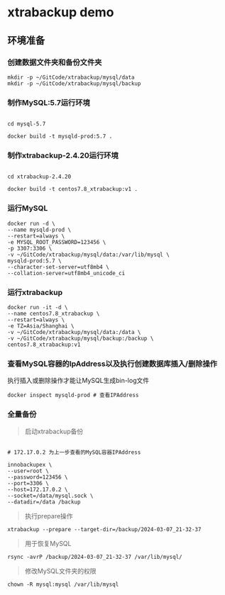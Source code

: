 # xtrabackup demo

## 环境准备

### 创建数据文件夹和备份文件夹

```shell
mkdir -p ~/GitCode/xtrabackup/mysql/data
mkdir -p ~/GitCode/xtrabackup/mysql/backup
```

### 制作MySQL:5.7运行环境

```shell

cd mysql-5.7

docker build -t mysqld-prod:5.7 .

```

### 制作xtrabackup-2.4.20运行环境

```shell

cd xtrabackup-2.4.20

docker build -t centos7.8_xtrabackup:v1 .

```

### 运行MySQL

```shell
docker run -d \
--name mysqld-prod \
--restart=always \
-e MYSQL_ROOT_PASSWORD=123456 \
-p 3307:3306 \
-v ~/GitCode/xtrabackup/mysql/data:/var/lib/mysql \
mysqld-prod:5.7 \
--character-set-server=utf8mb4 \
--collation-server=utf8mb4_unicode_ci
```

### 运行xtrabackup

```shell
docker run -it -d \
--name centos7.8_xtrabackup \
--restart=always \
-e TZ=Asia/Shanghai \
-v ~/GitCode/xtrabackup/mysql/data:/data \
-v ~/GitCode/xtrabackup/mysql/backup:/backup \
centos7.8_xtrabackup:v1
```

### 查看MySQL容器的IpAddress以及执行创建数据库插入/删除操作

执行插入或删除操作才能让MySQL生成bin-log文件

```shell
docker inspect mysqld-prod # 查看IPAddress
```


### 全量备份

> 启动xtrabackup备份

```shell

# 172.17.0.2 为上一步查看的MySQL容器IPAddress

innobackupex \
--user=root \
--password=123456 \
--port=3306 \
--host=172.17.0.2 \
--socket=/data/mysql.sock \
--datadir=/data /backup
```

> 执行prepare操作

```shell
xtrabackup --prepare --target-dir=/backup/2024-03-07_21-32-37
```

> 用于恢复MySQL

```shell
rsync -avrP /backup/2024-03-07_21-32-37 /var/lib/mysql/
```

> 修改MySQL文件夹的权限

```shell
chown -R mysql:mysql /var/lib/mysql
```
